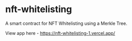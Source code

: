 # nft-whitelisting
A smart contract for NFT Whitelisting using a Merkle Tree.

View app here - https://nft-whitelisting-1.vercel.app/
